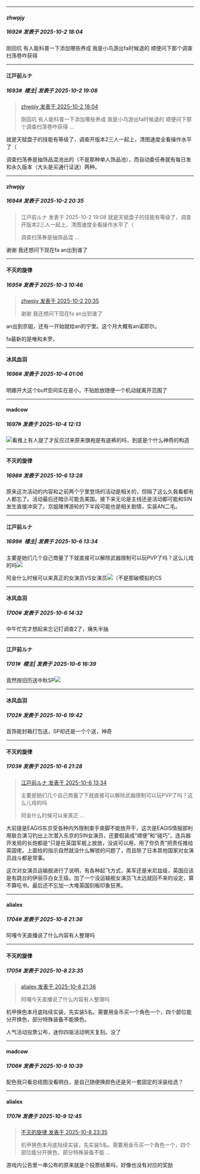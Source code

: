 ﻿
*****

####  zhwpjy  
##### 1692#       发表于 2025-10-2 18:04

刚回坑 有人能科普一下添加哪些养成 我是小鸟游出fa时候退的 顺便问下那个调查扫荡卷咋获得


*****

####  江戸前ルナ  
##### 1693#         楼主| 发表于 2025-10-2 19:08

<blockquote><a href="httphttps://stage1st.com/2b/forum.php?mod=redirect&amp;goto=findpost&amp;pid=68520393&amp;ptid=2104259" target="_blank">zhwpjy 发表于 2025-10-2 18:04</a>

刚回坑 有人能科普一下添加哪些养成 我是小鸟游出fa时候退的 顺便问下那个调查扫荡卷咋获得 ...</blockquote>
就是天赋盘子的技能有等级了，调查开版本2三人一起上，清图速度全看操作水平了（

调查扫荡券是抽饰品混池出的（不是那种单人饰品池），而自动委任券就有每日发和永久版本（大头是买通行证送）两种。


*****

####  zhwpjy  
##### 1694#       发表于 2025-10-2 20:35

<blockquote>江戸前ルナ 发表于 2025-10-2 19:08
就是天赋盘子的技能有等级了，调查开版本2三人一起上，清图速度全看操作水平了（

调查扫荡券是抽饰品混 ...</blockquote>

谢谢 我还想问下现在fa an出到谁了


*****

####  不灭的旋律  
##### 1695#       发表于 2025-10-3 10:46

<blockquote><a href="httphttps://stage1st.com/2b/forum.php?mod=redirect&amp;goto=findpost&amp;pid=68520859&amp;ptid=2104259" target="_blank">zhwpjy 发表于 2025-10-2 20:35</a>

谢谢 我还想问下现在fa an出到谁了</blockquote>
an出到京姐，还有一开始就给an的宁里。这个月大概有an诺耶尔。

fa最新的是唯和未罗。


*****

####  冰风血羽  
##### 1696#       发表于 2025-10-4 01:06

明娜开大这个buff空间实在是小，不贴脸放随便一个机动就离开范围了


*****

####  madcow  
##### 1697#       发表于 2025-10-4 12:13

<img src="https://static.stage1st.com/image/smiley/face2017/067.png" referrerpolicy="no-referrer">看推上有人提了才反应过来原来旗袍是有底裤的吗，到底是个什么神奇的构造


*****

####  不灭的旋律  
##### 1698#       发表于 2025-10-6 13:28

原来这次活动的内容和之前两个宁里登场的活动是相关的，但隔了这么久我看都有人都忘了。活动最后还暗示可能去美国。接下来无论是主线还是活动都可能和SIN发生直接冲突了。京姐赌博游轮的下半段可能也是相关剧情，实装AN二毛。


*****

####  江戸前ルナ  
##### 1699#         楼主| 发表于 2025-10-6 13:34

主要是她们几个自己商量了下就直接可以解除武器限制可以玩PVP了吗？这么儿戏的吗<img src="https://static.stage1st.com/image/smiley/face2017/053.png" referrerpolicy="no-referrer">

阿金什么时候可以来真正的女演员VS女演员<img src="https://static.stage1st.com/image/smiley/face2017/037.png" referrerpolicy="no-referrer">（不是那破模拟的CS


*****

####  冰风血羽  
##### 1700#       发表于 2025-10-6 14:32

中午忙完才想起来忘记打调查2了，痛失半抽


*****

####  江戸前ルナ  
##### 1701#         楼主| 发表于 2025-10-6 16:39

竟然按旧历送中秋SP<img src="https://static.stage1st.com/image/smiley/face2017/037.png" referrerpolicy="no-referrer">


*****

####  冰风血羽  
##### 1702#       发表于 2025-10-6 19:42

首饰能封箱打包送，SP却还是一个个送，神奇


*****

####  不灭的旋律  
##### 1703#       发表于 2025-10-6 21:28

<blockquote><a href="httphttps://stage1st.com/2b/forum.php?mod=redirect&amp;goto=findpost&amp;pid=68533050&amp;ptid=2104259" target="_blank">江戸前ルナ 发表于 2025-10-6 13:34</a>

主要是她们几个自己商量了下就直接可以解除武器限制可以玩PVP了吗？这么儿戏的吗

阿金什么时候可以来真正 ...</blockquote>
大前提是EAGIS东京受各种内外限制束手束脚不能放开干，这次是EAGIS情报部利用联合演习钓出上次潜入东京的SIN女演员，还要假装成“顺便”和“碰巧”。连兵器开发局的长炮都是“只是在英国军舰上放放，没说可以用，用了你负责”把责任推给英国佬。上面给的指示自然就没什么解锁的问题了，而且除了日本其他国家对女演员战斗都是常事。

这次对女演员运输舰进行了说明，有各种起飞方式，美军还是米尼兹级，英国应该是有跳台的伊丽莎白女王级。加了一个没运输舰女演员飞太远就回不来的设定，算不算吃书。最后还不忘加一大堆英国刻板印象狂黑。


*****

####  alialex  
##### 1704#       发表于 2025-10-8 21:36

阿嘎今天直播说了什么内容有人整理吗


*****

####  不灭的旋律  
##### 1705#       发表于 2025-10-8 23:35

<blockquote><a href="httphttps://stage1st.com/2b/forum.php?mod=redirect&amp;goto=findpost&amp;pid=68541838&amp;ptid=2104259" target="_blank">alialex 发表于 2025-10-8 21:36</a>

阿嘎今天直播说了什么内容有人整理吗</blockquote>
机甲换色本月底陆续实装，先实装5名。需要用金币买一个角色一个，四个部位能分开换色，部分特殊装备不能换色。

人气活动投票公布，迷你四驱活动明天复刻。没了


*****

####  madcow  
##### 1706#       发表于 2025-10-9 10:39

配色我只看总结图没看明白，是自己随便换颜色还是另一套固定的涂装给选？


*****

####  alialex  
##### 1707#       发表于 2025-10-9 12:45

<blockquote><a href="httphttps://stage1st.com/2b/forum.php?mod=redirect&amp;goto=findpost&amp;pid=68542281&amp;ptid=2104259" target="_blank">不灭的旋律 发表于 2025-10-8 23:35</a>

机甲换色本月底陆续实装，先实装5名。需要用金币买一个角色一个，四个部位能分开换色，部分特殊装备不能 ...</blockquote>
游戏内公告里一串公布的原来就是个投票结果吗，好像也没有对应的奖励

